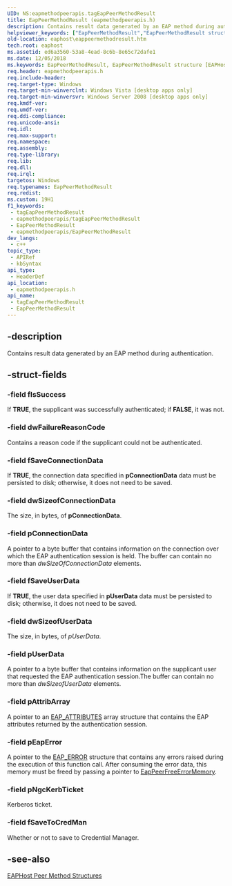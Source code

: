 ```yaml
---
UID: NS:eapmethodpeerapis.tagEapPeerMethodResult
title: EapPeerMethodResult (eapmethodpeerapis.h)
description: Contains result data generated by an EAP method during authentication.
helpviewer_keywords: ["EapPeerMethodResult","EapPeerMethodResult structure [EAPHost]","eaphost.eappeermethodresult","eapmethodpeerapis/EapPeerMethodResult"]
old-location: eaphost\eappeermethodresult.htm
tech.root: eaphost
ms.assetid: ed6a3560-53a8-4ead-8c6b-8e65c72dafe1
ms.date: 12/05/2018
ms.keywords: EapPeerMethodResult, EapPeerMethodResult structure [EAPHost], eaphost.eappeermethodresult, eapmethodpeerapis/EapPeerMethodResult
req.header: eapmethodpeerapis.h
req.include-header: 
req.target-type: Windows
req.target-min-winverclnt: Windows Vista [desktop apps only]
req.target-min-winversvr: Windows Server 2008 [desktop apps only]
req.kmdf-ver: 
req.umdf-ver: 
req.ddi-compliance: 
req.unicode-ansi: 
req.idl: 
req.max-support: 
req.namespace: 
req.assembly: 
req.type-library: 
req.lib: 
req.dll: 
req.irql: 
targetos: Windows
req.typenames: EapPeerMethodResult
req.redist: 
ms.custom: 19H1
f1_keywords:
 - tagEapPeerMethodResult
 - eapmethodpeerapis/tagEapPeerMethodResult
 - EapPeerMethodResult
 - eapmethodpeerapis/EapPeerMethodResult
dev_langs:
 - c++
topic_type:
 - APIRef
 - kbSyntax
api_type:
 - HeaderDef
api_location:
 - eapmethodpeerapis.h
api_name:
 - tagEapPeerMethodResult
 - EapPeerMethodResult
---
```


## -description

Contains result data generated by an EAP method during authentication.

## -struct-fields

### -field fIsSuccess

If <b>TRUE</b>, the supplicant was successfully authenticated; if <b>FALSE</b>, it was not.

### -field dwFailureReasonCode

Contains a reason code if the supplicant could not be authenticated.

### -field fSaveConnectionData

If <b>TRUE</b>, the connection data specified in <b>pConnectionData</b> data must be persisted to disk; otherwise, it does not need to be saved.

### -field dwSizeofConnectionData

The size, in bytes, of <b>pConnectionData</b>.

### -field pConnectionData

A pointer to a byte buffer that contains information on the connection over which the EAP authentication session is held. The buffer can contain no more than <i>dwSizeOfConnectionData</i> elements.

### -field fSaveUserData

If <b>TRUE</b>, the user data specified in <b>pUserData</b> data must be persisted to disk; otherwise, it does not need to be saved.

### -field dwSizeofUserData

The size, in bytes, of <i>pUserData</i>.

### -field pUserData

A pointer to a  byte buffer that contains information on the supplicant user that requested the EAP authentication session.The buffer can contain no more than <i>dwSizeofUserData</i> elements.

### -field pAttribArray

A pointer to an <a href="/windows/desktop/api/eaptypes/ns-eaptypes-eap_attributes">EAP_ATTRIBUTES</a> array structure that contains the EAP attributes  returned by the authentication session.

### -field pEapError

A pointer to the <a href="/windows/desktop/api/eaptypes/ns-eaptypes-eap_error">EAP_ERROR</a> structure that contains any errors raised during  the execution of this function call. After consuming the error data, this memory must be freed by passing a pointer to <a href="/previous-versions/windows/desktop/api/eapmethodpeerapis/nf-eapmethodpeerapis-eappeerfreeerrormemory">EapPeerFreeErrorMemory</a>.

### -field pNgcKerbTicket

Kerberos ticket.

### -field fSaveToCredMan

Whether or not to save to Credential Manager.

## -see-also

[EAPHost Peer Method Structures](/windows/win32/eaphost/eap-host-peer-method-structures)

